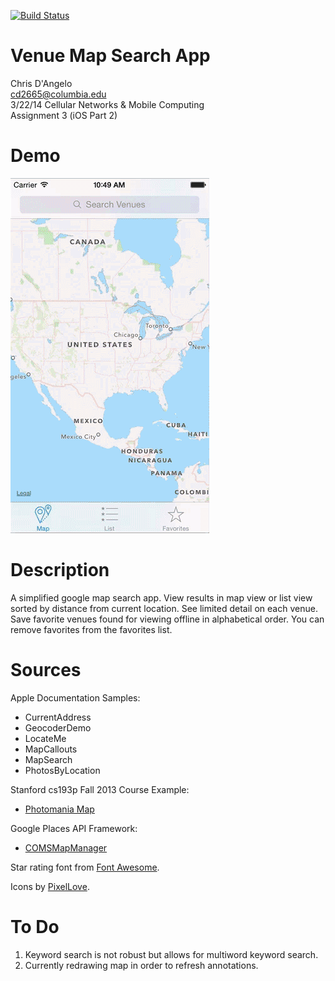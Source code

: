 [![Build Status](https://travis-ci.org/mychrisdangelo/VenueMapSearch.svg?branch=master)](https://travis-ci.org/mychrisdangelo/VenueMapSearch)

Venue Map Search App
===================

Chris D'Angelo  
cd2665@columbia.edu  
3/22/14
Cellular Networks & Mobile Computing  
Assignment 3 (iOS Part 2)

Demo
====
![alt tag](github-assets/quick-tour.gif)

Description
==========

A simplified google map search app. View results in map view or list view sorted by distance from current location. 
See limited detail on each venue. Save favorite venues found for viewing offline in alphabetical order.
You can remove favorites from the favorites list.

Sources
=======

Apple Documentation Samples:  
* CurrentAddress  
* GeocoderDemo  
* LocateMe  
* MapCallouts  
* MapSearch  
* PhotosByLocation  

Stanford cs193p Fall 2013 Course Example:  
* [Photomania Map](http://www.stanford.edu/class/cs193p/cgi-bin/drupal/downloads-2013-winter)
    
Google Places API Framework:  
* [COMSMapManager](https://github.com/williamFalcon/6998GoogleMapsFramework)

Star rating font from [Font Awesome](http://fortawesome.github.io/Font-Awesome/).

Icons by [PixelLove](http://www.pixellove.com).


To Do
=====

1.  Keyword search is not robust but allows for multiword keyword search.
2.  Currently redrawing map in order to refresh annotations.
